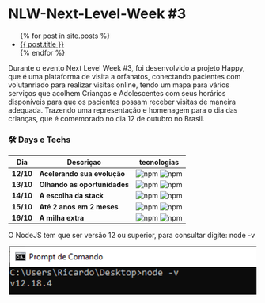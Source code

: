 # NLW-Next-Level-Week #3

<ul>
{% for post in site.posts %}
<li>
<a href="{{ site.baseurl }}{{ post.url }}">{{ post.title }}</a>
</li>
{% endfor %}
</ul>

Durante o evento Next Level Week #3, foi desenvolvido a projeto Happy, que é uma plataforma de visita a orfanatos, conectando pacientes com volutanriado para realizar visitas online, tendo um mapa para vários serviços que acolhem Crianças e Adolescentes com seus horários disponíveis para que os pacientes possam receber visitas de maneira adequada. Trazendo uma representação e homenagem para o dia das crianças, que é comemorado no dia 12 de outubro no Brasil.

### 🛠 Days e Techs

| Dia | Descriçao | tecnologias |
|:---:|---------|:-----------:|
|  **12/10**  |**Acelerando sua evolução**| ![npm](https://img.shields.io/npm/v/react?color=black&label=React&logo=react)  ![npm](https://img.shields.io/npm/v/typescript?color=black&label=Typescript&logo=typescript&logoColor=blue) |
|  **13/10**  |**Olhando as oportunidades**| ![npm](https://img.shields.io/npm/v/typeorm?color=black&label=multer&logo=multer&logoColor=lightblue)  ![npm](https://img.shields.io/npm/v/typeorm?color=black&label=typeorm&logo=wolfram&logoColor=orange)           |
|  **14/10**  |**A escolha da stack**|    ![npm](https://img.shields.io/npm/v/axios?color=black&label=Axios&logo=insomnia&logoColor=purple)   ![npm](https://img.shields.io/npm/v/sqlite3?color=black&label=Sqlite3&logo=sqlite&logoColor=Blue)     |
|  **15/10**  | **Até 2 anos em 2 meses**|   ![npm](https://img.shields.io/npm/v/react-native?color=black&label=React-Native&logo=react) ![npm](https://img.shields.io/npm/v/expo?color=black&label=Expo&logo=expo)            |
|  **16/10**  | **A milha extra** | ![npm](https://img.shields.io/npm/v/express?color=black&label=Express&logo=node.js) ![npm](https://img.shields.io/npm/v/typeorm?color=black&label=yup&logo=yup&logoColor=yellow) 
 

O NodeJS tem que ser versão 12 ou superior, para consultar digite:
node -v

<p align="center">
  <img src="https://raw.githubusercontent.com/shyoutarou/NLW-Next-Level-Week-3/master/.github/nodeversion.png" alt="Image" width="500px" />
</p>

